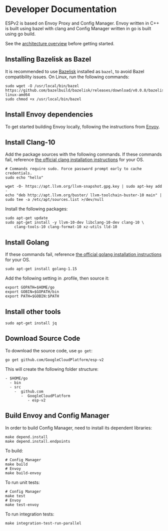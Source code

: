 # Developer Documentation

ESPv2 is based on Envoy Proxy and Config Manager. Envoy written in C++ is
built using bazel with clang and Config Manager written in go is built using go build.

See the [architecture overview](doc/architecture.md) before getting started.

## Installing Bazelisk as Bazel

It is recommended to use [Bazelisk](https://github.com/bazelbuild/bazelisk) installed as `bazel`, to avoid Bazel compatibility issues.
On Linux, run the following commands:

```
sudo wget -O /usr/local/bin/bazel https://github.com/bazelbuild/bazelisk/releases/download/v0.0.8/bazelisk-linux-amd64
sudo chmod +x /usr/local/bin/bazel
```

## Install Envoy dependencies

To get started building Envoy locally, following the instructions from [Envoy](https://github.com/envoyproxy/envoy/blob/master/bazel/README.md#quick-start-bazel-build-for-developers).

## Install Clang-10

Add the package sources with the following commands.
If these commands fail, reference [the official clang installation instructions](https://apt.llvm.org/) for your OS.

```
# Commands require sudo. Force password prompt early to cache credentials.
sudo echo "hello"

wget -O- https://apt.llvm.org/llvm-snapshot.gpg.key | sudo apt-key add -
echo "deb http://apt.llvm.org/buster/ llvm-toolchain-buster-10 main" | sudo tee -a /etc/apt/sources.list >/dev/null
```

Install the following packages:

```
sudo apt-get update
sudo apt-get install -y llvm-10-dev libclang-10-dev clang-10 \
    clang-tools-10 clang-format-10 xz-utils lld-10
```

## Install Golang

If these commands fail, reference [the official golang installation instructions](https://golang.org/doc/install) for your OS.

```
sudo apt-get install golang-1.15
```

Add the following setting in .profile, then source it:

```
export GOPATH=$HOME/go
export GOBIN=$GOPATH/bin
export PATH=$GOBIN:$PATH
```

## Install other tools

```
sudo apt-get install jq
```

## Download Source Code

To download the source code, use `go get`:

```
go get github.com/GoogleCloudPlatform/esp-v2
```

This will create the following folder structure:

```
- $HOME/go
  - bin
  - src
    -  github.com
       -  GoogleCloudPlatform
          - esp-v2
```

## Build Envoy and Config Manager

In order to build Config Manager, need to install its dependent libraries:

```
make depend.install
make depend.install.endpoints
```

To build:

```
# Config Manager
make build
# Envoy
make build-envoy
```

To run unit tests:

```
# Config Manager
make test
# Envoy
make test-envoy
```

To run integration tests:

```
make integration-test-run-parallel
```
